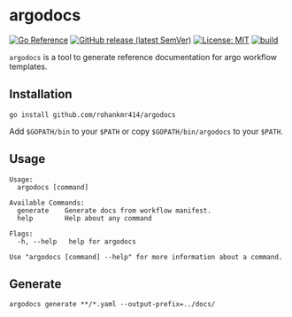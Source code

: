 # argodocs
[![Go Reference](https://pkg.go.dev/badge/pkg.go.dev/github.com/rohankmr414/argodocs.svg)](https://pkg.go.dev/github.com/rohankmr414/argodocs) [![GitHub release (latest SemVer)](https://img.shields.io/github/v/release/rohankmr414/argodocs)](https://github.com/rohankmr414/argodocs/releases/tag/latest) [![License: MIT](https://img.shields.io/badge/License-MIT-black.svg)](https://opensource.org/licenses/MIT) [![build](https://github.com/rohankmr414/argodocs/actions/workflows/build.yaml/badge.svg)](https://github.com/rohankmr414/argodocs/actions/workflows/build.yaml)


`argodocs` is a tool to generate reference documentation for argo workflow templates.

## Installation


```
go install github.com/rohankmr414/argodocs
```
Add `$GOPATH/bin` to your `$PATH` or copy `$GOPATH/bin/argodocs` to your `$PATH`.
## Usage
```
Usage:
  argodocs [command]

Available Commands:
  generate    Generate docs from workflow manifest.
  help        Help about any command

Flags:
  -h, --help   help for argodocs

Use "argodocs [command] --help" for more information about a command.
```

## Generate
```
argodocs generate **/*.yaml --output-prefix=../docs/
```
